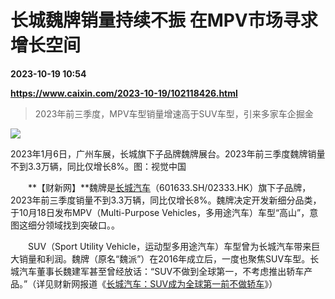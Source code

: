 # 长城魏牌销量持续不振 在MPV市场寻求增长空间

**2023-10-19 10:54**

**https://www.caixin.com/2023-10-19/102118426.html**

> 2023年前三季度，MPV车型销量增速高于SUV车型，引来多家车企掘金

  

![](https://img.caixin.com/2023-10-19/169771239249439_840_560.jpg)

2023年1月6日，广州车展，长城旗下子品牌魏牌展台。2023年前三季度魏牌销量不到3.3万辆，同比仅增长8%。图：视觉中国

  

　　**【财新网】**魏牌是[长城汽车](https://s.ccxe.com.cn/entities/companies/200028583)（601633.SH/02333.HK）旗下子品牌，2023年前三季度销量不到3.3万辆，同比仅增长8%。魏牌决定开发新细分品类，于10月18日发布MPV（Multi-Purpose Vehicles，多用途汽车）车型“高山”，意图这细分领域找到突破口。。

　　SUV（Sport Utility Vehicle，运动型多用途汽车）车型曾为长城汽车带来巨大销量和利润。魏牌（原名“魏派”）在2016年成立后，一度也聚焦SUV车型。长城汽车董事长魏建军甚至曾经放话：“SUV不做到全球第一，不考虑推出轿车产品。”（详见财新网报道《[长城汽车：SUV成为全球第一前不做轿车](https://companies.caixin.com/2017-02-20/101056981.html)》）